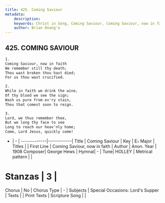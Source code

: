 ```yaml
---
title: 425. Coming Saviour
metadata:
    description: 
    keywords: Christ in Song, Coming Saviour, Coming Saviour, now in faith, 
    author: Brian Onang'o
---
```



## 425. COMING SAVIOUR

```txt
1.
Coming Saviour, now in faith
We remember still thy death;
Thou wast broken thou hast died;
For us thou wast crucified.

2.
While in faith we drink the wine,
Of thy blood we see the sign;
Wash us pure from ev'ry stain,
Thou that comest soon to reign.

3.
Lord, we thus remember thee,
But we long thy face to see
Long to reach our heav'nly home;
Come, Lord Jesus, quickly come!
```

- |   -  |
-------------|------------|
Title | Coming Saviour |
Key | E♭ Major |
Titles |  |
First Line | Coming Saviour, now in faith |
Author | Anon.
Year | 1908
Composer| George Hews |
Hymnal|  - |
Tune| HOLLEY |
Metrical pattern | |
# Stanzas | 3 |
Chorus | No |
Chorus Type | - |
Subjects | Special Occasions: Lord's Supper |
Texts |  |
Print Texts | 
Scripture Song |  |
  
